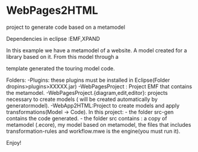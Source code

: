 WebPages2HTML
=============



project to  generate code based on a metamodel 

Dependencies in eclipse :EMF,XPAND

In this example we have a metamodel of a website. A model created for a library based on it. From this model through a

template generated the touring model code.

Folders: 
  -Plugins: these plugins must be installed in Eclipse(Folder dropins>plugins>XXXXX.jar) 
  -WebPagesProject : Project EMF that contains the metamodel. 
  -WebPagesProject.{diagram,edit,editor}: projects necessary to create models ( will be created automatically by
                                          generatormodel). 
  -WebApp2HTML:Project to create models and apply transformations(Model -> Code). In this project: 
    - the folder src-gen contains the code generated. 
    - the folder src contains : a copy of metamodel (.ecore), my model based on metamodel, the files that includes                                        transformation-rules and workflow.mwe is the engine(you must run it).

Enjoy!
